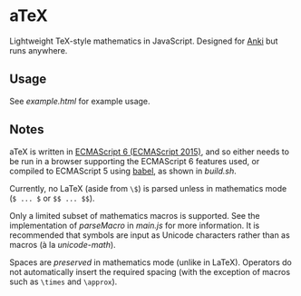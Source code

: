 # aTeX
Lightweight TeX-style mathematics in JavaScript. Designed for [Anki](http://ankisrs.net/) but runs anywhere.

## Usage
See *example.html* for example usage.

## Notes
aTeX is written in [ECMAScript 6 (ECMAScript 2015)](www.ecma-international.org/ecma-262/6.0/), and so either needs to be run in a browser supporting the ECMAScript 6 features used, or compiled to ECMAScript 5 using [babel](https://babeljs.io/), as shown in *build.sh*.

Currently, no LaTeX (aside from `\$`) is parsed unless in mathematics mode (`$ ... $` or `$$ ... $$`).

Only a limited subset of mathematics macros is supported. See the implementation of *parseMacro* in *main.js* for more information. It is recommended that symbols are input as Unicode characters rather than as macros (à la *unicode-math*).

Spaces are *preserved* in mathematics mode (unlike in LaTeX). Operators do not automatically insert the required spacing (with the exception of macros such as `\times` and `\approx`).
